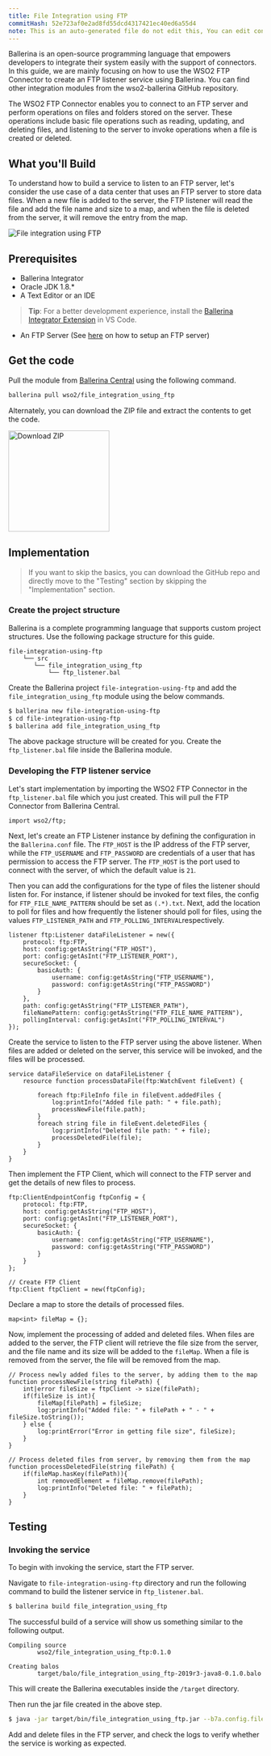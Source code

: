 ```yaml
---
title: File Integration using FTP
commitHash: 52e723af0e2ad8fd55dcd4317421ec40ed6a55d4
note: This is an auto-generated file do not edit this, You can edit content in "ballerina-integrator" repo
---
```


Ballerina is an open-source programming language that empowers developers to integrate their system easily with the support of connectors. In this guide, we are mainly focusing on how to use the WSO2 FTP Connector to create an FTP listener service using Ballerina. You can find other integration modules from the wso2-ballerina GitHub repository.

The WSO2 FTP Connector enables you to connect to an FTP server and perform operations on files and folders stored on the 
server. These operations include basic file operations such as reading, updating, and deleting files, and listening to 
the server to invoke operations when a file is created or deleted.

## What you'll Build

To understand how to build a service to listen to an FTP server, let's consider the use case of a data center that uses 
an FTP server to store data files. When a new file is added to the server, the FTP listener will read the file and add 
the file name and size to a map, and when the file is deleted from the server, it will remove the entry from the map. 

![File integration using FTP](../../../../../assets/img/file-integration-using-ftp.png)

## Prerequisites
 
* Ballerina Integrator
* Oracle JDK 1.8.*
* A Text Editor or an IDE 
> **Tip**: For a better development experience, install the [Ballerina Integrator Extension](https://marketplace.visualstudio.com/items?itemName=WSO2.ballerina-integrator) in VS Code.
* An FTP Server (See [here](https://www.digitalocean.com/community/tutorials/how-to-set-up-vsftpd-for-a-user-s-directory-on-ubuntu-16-04) on how to setup an FTP server)

## Get the code

Pull the module from [Ballerina Central](https://central.ballerina.io/) using the following command.

```bash
ballerina pull wso2/file_integration_using_ftp
```

Alternately, you can download the ZIP file and extract the contents to get the code.

<a href="../../../../../assets/zip/file-integration-using-ftp.zip">
    <img src="../../../../../assets/img/download-zip.png" width="200" alt="Download ZIP">
</a>

## Implementation
> If you want to skip the basics, you can download the GitHub repo and directly move to the "Testing" section by skipping the "Implementation" section.

### Create the project structure

Ballerina is a complete programming language that supports custom project structures. Use the following package structure for this guide.
```
file-integration-using-ftp
    └── src
       └── file_integration_using_ftp
           └── ftp_listener.bal
```

Create the Ballerina project `file-integration-using-ftp` and add the `file_integration_using_ftp` module using the below commands.

```bash
$ ballerina new file-integration-using-ftp
$ cd file-integration-using-ftp
$ ballerina add file_integration_using_ftp
```

The above package structure will be created for you. Create the `ftp_listener.bal` file inside the Ballerina module.

### Developing the FTP listener service

Let's start implementation by importing the WSO2 FTP Connector in the `ftp_listener.bal` file which you just created. 
This will pull the FTP Connector from Ballerina Central.

```ballerina
import wso2/ftp;
```

Next, let's create an FTP Listener instance by defining the configuration in the `Ballerina.conf` file. The `FTP_HOST` 
is the IP address of the FTP server, while the `FTP_USERNAME` and `FTP_PASSWORD` are credentials of a user that has permission 
to access the FTP server. The `FTP_HOST` is the port used to connect with the server, of which the default value is `21`.

Then you can add the configurations for the type of files the listener should listen for. For instance, if listener 
should be invoked for text files, the config for `FTP_FILE_NAME_PATTERN` should be set as `(.*).txt`. Next, add 
the location to poll for files and how frequently the listener should poll for files, using the values 
`FTP_LISTENER_PATH` and `FTP_POLLING_INTERVAL`respectively.

```ballerina
listener ftp:Listener dataFileListener = new({
    protocol: ftp:FTP,
    host: config:getAsString("FTP_HOST"),
    port: config:getAsInt("FTP_LISTENER_PORT"),
    secureSocket: {
        basicAuth: {
            username: config:getAsString("FTP_USERNAME"),
            password: config:getAsString("FTP_PASSWORD")
        }
    },
    path: config:getAsString("FTP_LISTENER_PATH"),
    fileNamePattern: config:getAsString("FTP_FILE_NAME_PATTERN"),
    pollingInterval: config:getAsInt("FTP_POLLING_INTERVAL")
});
```

Create the service to listen to the FTP server using the above listener. When files are added or deleted on the server, 
this service will be invoked, and the files will be processed.

```ballerina
service dataFileService on dataFileListener {
    resource function processDataFile(ftp:WatchEvent fileEvent) {

        foreach ftp:FileInfo file in fileEvent.addedFiles {
            log:printInfo("Added file path: " + file.path);
            processNewFile(file.path);
        }
        foreach string file in fileEvent.deletedFiles {
            log:printInfo("Deleted file path: " + file);
            processDeletedFile(file);
        }
    }
}
```

Then implement the FTP Client, which will connect to the FTP server and get the details of new files to process. 
     
```ballerina
ftp:ClientEndpointConfig ftpConfig = {
    protocol: ftp:FTP,
    host: config:getAsString("FTP_HOST"),
    port: config:getAsInt("FTP_LISTENER_PORT"),
    secureSocket: {
        basicAuth: {
            username: config:getAsString("FTP_USERNAME"),
            password: config:getAsString("FTP_PASSWORD")
        }
    }
};

// Create FTP Client
ftp:Client ftpClient = new(ftpConfig);
```

Declare a map to store the details of processed files.

```ballerina
map<int> fileMap = {};
```

Now, implement the processing of added and deleted files. When files are added to the server, the FTP client will 
retrieve the file size from the server, and the file name and its size will be added to the `fileMap`. When a file is 
removed from the server, the file will be removed from the map.

```ballerina
// Process newly added files to the server, by adding them to the map
function processNewFile(string filePath) {
    int|error fileSize = ftpClient -> size(filePath);
    if(fileSize is int){
        fileMap[filePath] = fileSize;
        log:printInfo("Added file: " + filePath + " - " + fileSize.toString());
    } else {
        log:printError("Error in getting file size", fileSize);
    }
}

// Process deleted files from server, by removing them from the map
function processDeletedFile(string filePath) {
    if(fileMap.hasKey(filePath)){
        int removedElement = fileMap.remove(filePath);
        log:printInfo("Deleted file: " + filePath);
    }
}
```

## Testing

### Invoking the service

To begin with invoking the service, start the FTP server. 

Navigate to `file-integration-using-ftp` directory and run the following command to build the listener service in `ftp_listener.bal`.

```bash
$ ballerina build file_integration_using_ftp
```

The successful build of a service will show us something similar to the following output.

```
Compiling source
        wso2/file_integration_using_ftp:0.1.0

Creating balos
        target/balo/file_integration_using_ftp-2019r3-java8-0.1.0.balo
```

This will create the Ballerina executables inside the `/target` directory.

Then run the jar file created in the above step.

```bash
$ java -jar target/bin/file_integration_using_ftp.jar --b7a.config.file=src/file_integration_using_ftp/resources/ballerina.conf
```

Add and delete files in the FTP server, and check the logs to verify whether the service is working as expected.

